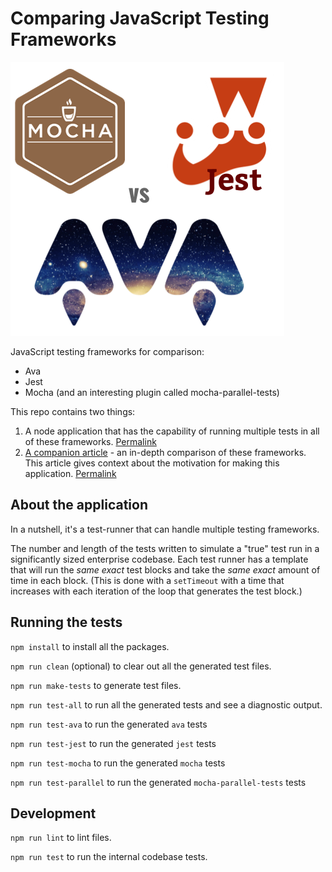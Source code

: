 # Comparing JavaScript Testing Frameworks

![compare-javascript-testing-frameworks.png](compare-javascript-testing-frameworks.png)

JavaScript testing frameworks for comparison:

- Ava
- Jest
- Mocha (and an interesting plugin called mocha-parallel-tests)

This repo contains two things:

1. A node application that has the capability of running multiple tests in all of these frameworks. [Permalink](https://github.com/scraggo/compare-javascript-testing-frameworks/blob/master/README.md)
2. [A companion article](./compare-javascript-testing-frameworks.md) - an in-depth comparison of these frameworks. This article gives context about the motivation for making this application. [Permalink](https://github.com/scraggo/compare-javascript-testing-frameworks/blob/master/compare-javascript-testing-frameworks.md)

## About the application

In a nutshell, it's a test-runner that can handle multiple testing frameworks.

The number and length of the tests written to simulate a "true" test run in a significantly sized enterprise codebase. Each test runner has a template that will run the _same exact_ test blocks and take the _same exact_ amount of time in each block. (This is done with a `setTimeout` with a time that increases with each iteration of the loop that generates the test block.)

## Running the tests

`npm install` to install all the packages.

`npm run clean` (optional) to clear out all the generated test files.

`npm run make-tests` to generate test files.

`npm run test-all` to run all the generated tests and see a diagnostic output.

`npm run test-ava` to run the generated `ava` tests

`npm run test-jest` to run the generated `jest` tests

`npm run test-mocha` to run the generated `mocha` tests

`npm run test-parallel` to run the generated `mocha-parallel-tests` tests

## Development

`npm run lint` to lint files.

`npm run test` to run the internal codebase tests.
